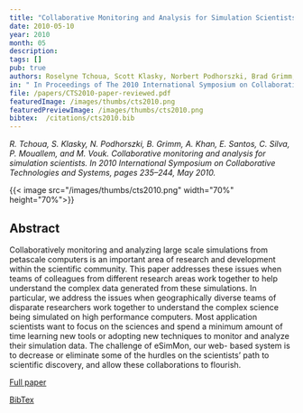 ```yaml
---
title: "Collaborative Monitoring and Analysis for Simulation Scientists"
date: 2010-05-10
year: 2010
month: 05
description:
tags: []
pub: true
authors: Roselyne Tchoua, Scott Klasky, Norbert Podhorszki, Brad Grimm, Ayla Khan, Emanuele Santos, Claudio Silva, Pierre Mouallem and Mladen Vouk
in: " In Proceedings of The 2010 International Symposium on Collaborative Technologies and Systems (CTS 2010), pp. 235-244"
file: /papers/CTS2010-paper-reviewed.pdf
featuredImage: /images/thumbs/cts2010.png
featuredPreviewImage: /images/thumbs/cts2010.png
bibtex:  /citations/cts2010.bib
---
```



*R. Tchoua, S. Klasky, N. Podhorszki, B. Grimm, A. Khan, E. Santos, C. Silva, P. Mouallem, and M. Vouk. Collaborative monitoring and analysis for simulation scientists. In 2010 International Symposium on Collaborative Technologies and Systems, pages 235–244, May 2010.*

{{< image src="/images/thumbs/cts2010.png" width="70%" height="70%">}}

## Abstract
Collaboratively monitoring and analyzing large scale simulations from petascale computers is an important area of research and development within the scientific community. This paper addresses these issues when teams of colleagues from different research areas work together to help understand the complex data generated from these simulations. In particular, we address the issues when geographically diverse teams of disparate researchers work together to understand the complex science being simulated on high performance computers. Most application scientists want to focus on the sciences and spend a minimum amount of time learning new tools or adopting new techniques to monitor and analyze their simulation data. The challenge of eSimMon, our web- based system is to decrease or eliminate some of the hurdles on the scientists’ path to scientific discovery, and allow these collaborations to flourish.

[Full paper](/papers/CTS2010-paper-reviewed.pdf)

[BibTex](/citations/cts2010.bib) 